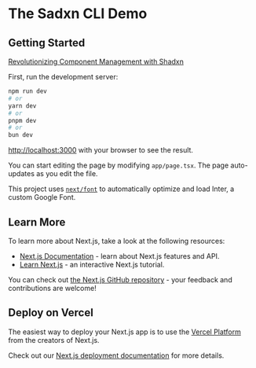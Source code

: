 # The Sadxn CLI Demo
## Getting Started
[Revolutionizing Component Management with Shadxn](https://medium.com/@anis.marrouchi/revolutionizing-component-management-with-shadxn-73569fdfd0d6)

First, run the development server:

```bash
npm run dev
# or
yarn dev
# or
pnpm dev
# or
bun dev
```

[http://localhost:3000](https://medium.com/@anis.marrouchi/revolutionizing-component-management-with-shadxn-73569fdfd0d6) with your browser to see the result.

You can start editing the page by modifying `app/page.tsx`. The page auto-updates as you edit the file.

This project uses [`next/font`](https://nextjs.org/docs/basic-features/font-optimization) to automatically optimize and load Inter, a custom Google Font.

## Learn More

To learn more about Next.js, take a look at the following resources:

- [Next.js Documentation](https://nextjs.org/docs) - learn about Next.js features and API.
- [Learn Next.js](https://nextjs.org/learn) - an interactive Next.js tutorial.

You can check out [the Next.js GitHub repository](https://github.com/vercel/next.js/) - your feedback and contributions are welcome!

## Deploy on Vercel

The easiest way to deploy your Next.js app is to use the [Vercel Platform](https://vercel.com/new?utm_medium=default-template&filter=next.js&utm_source=create-next-app&utm_campaign=create-next-app-readme) from the creators of Next.js.

Check out our [Next.js deployment documentation](https://nextjs.org/docs/deployment) for more details.
